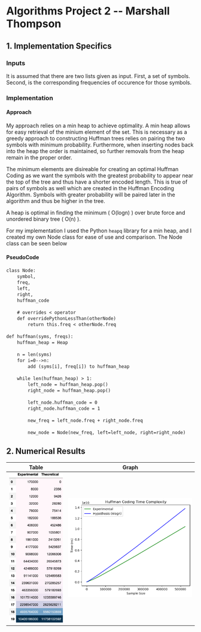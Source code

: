 # **Algorithms Project 2 -- Marshall Thompson**

## **1. Implementation Specifics**

### **Inputs**

It is assumed that there are two lists given as input. First, a set of symbols. Second, is the corresponding frequencies of occurence for those symbols. 

### **Implementation**

#### **Approach**
My approach relies on a min heap to achieve optimality. A min heap allows for easy retrieval of the minium element of the set. This is necessary as a greedy approach to constructing Huffman trees relies on pairing the two symbols with minimum probability. Furthermore, when inserting nodes back into the heap the order is maintained, so further removals from the heap remain in the proper order.

The minimum elements are disireable for creating an optimal Huffman Coding as we want the symbols with the greatest probability to appear near the top of the tree and thus have a shorter encoded length. This is true of pairs of symbols as well which are created in the Huffman Encoding Algorithm. Symbols with greater probability will be paired later in the algorithm and thus be higher in the tree.

A heap is optimal in finding the minimum ( O(logn) ) over brute force and unordered binary tree ( O(n) ). 

For my implementation I used the Python ```heapq``` library for a min heap, and I created my own Node class for ease of use and comparison. The Node class can be seen below


<!-- 
My approach is as follows:

1). Create a min heap!

2). Remove the two least probable symbols from the heap

3). Make a new node that is the sum of the two removed nodes' probabilities

4). Add new node to heap

5). Repeat until there is 1 node in Heap

- All other nodes are children of the 1 node in heap -->


#### **PseudoCode**
```
class Node:
    symbol,
    freq,
    left,
    right,
    huffman_code

    # overrides < operator
    def overridePythonLessThan(otherNode)
        return this.freq < otherNode.freq

def huffman(syms, freqs):
    huffman_heap = Heap

    n = len(syms)
    for i=0-->n:
        add (syms[i], freq[i]) to huffman_heap

    while len(huffman_heap) > 1:
        left_node = huffman_heap.pop()
        right_node = huffman_heap.pop()

        left_node.huffman_code = 0
        right_node.huffman_code = 1

        new_freq = left_node.freq + right_node.freq

        new_node = Node(new_freq, left=left_node, right=right_node)
```

## **2. Numerical Results**

Table            |  Graph
:-------------------------:|:-------------------------:
![](results.png)  |  ![](graph.png)

